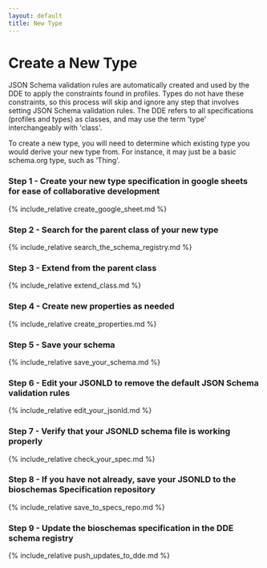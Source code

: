 ```yaml
---
layout: default
title: New Type
---
```


# Create a New Type
JSON Schema validation rules are automatically created and used by the DDE to apply the constraints found in profiles. Types do not have these constraints, so this process will skip and ignore any step that involves setting JSON Schema validation rules. The DDE refers to all specifications (profiles and types) as classes, and may use the term 'type' interchangeably with 'class'.

To create a new type, you will need to determine which existing type you would derive your new type from. For instance, it may just be a basic schema.org type, such as ‘Thing’.

### Step 1 - Create your new type specification in google sheets for ease of collaborative development
{% include_relative create_google_sheet.md %}

### Step 2 - Search for the parent class of your new type
{% include_relative search_the_schema_registry.md %}

### Step 3 - Extend from the parent class
{% include_relative extend_class.md %}

### Step 4 - Create new properties as needed
{% include_relative create_properties.md %}

### Step 5 - Save your schema
{% include_relative save_your_schema.md %}

### Step 6 - Edit your JSONLD to remove the default JSON Schema validation rules
{% include_relative edit_your_jsonld.md %}

### Step 7 - Verify that your JSONLD schema file is working properly
{% include_relative check_your_spec.md %}

### Step 8 - If you have not already, save your JSONLD to the bioschemas Specification repository
{% include_relative save_to_specs_repo.md %}

### Step 9 - Update the bioschemas specification in the DDE schema registry
{% include_relative push_updates_to_dde.md %}
